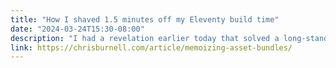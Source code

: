 ```yaml
---
title: "How I shaved 1.5 minutes off my Eleventy build time"
date: "2024-03-24T15:30-08:00"
description: "I had a revelation earlier today that solved a long-standing performance issue I’ve been having with the initial build of my Eleventy website, and here’s how it saved me a bunch of time!"
link: https://chrisburnell.com/article/memoizing-asset-bundles/
---
```

